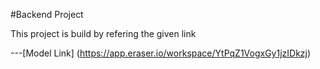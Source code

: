 #Backend Project

This project is build by refering the given link

---[Model Link] (https://app.eraser.io/workspace/YtPqZ1VogxGy1jzIDkzj)
